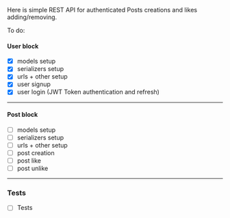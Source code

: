 Here is simple REST API for authenticated Posts creations and likes adding/removing.

To do:
#### User block
- [x] models setup
- [x] serializers setup
- [x] urls + other setup
- [x] user signup
- [x] user login (JWT Token authentication and refresh)
---

#### Post block
- [ ] models setup
- [ ] serializers setup
- [ ] urls + other setup
- [ ] post creation
- [ ] post like
- [ ] post unlike
---

### Tests
- [ ] Tests
